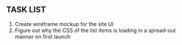 ## TASK LIST

1. Create wireframe mockup for the site UI
1. Figure out why the CSS of the list items is loading in a spread-out manner on first launch
